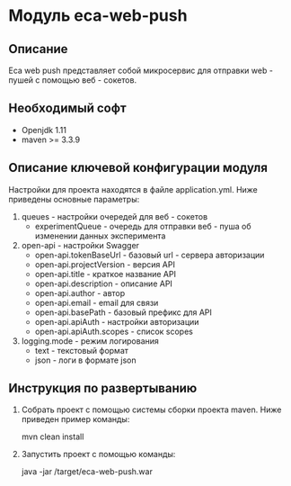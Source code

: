 Модуль eca-web-push
========================================

Описание
----------------------------------------
   Eca web push представляет собой микросервис для отправки web - пушей с помощью веб - сокетов. 

Необходимый софт
----------------------------------------
* Openjdk 1.11
* maven >= 3.3.9

Описание ключевой конфигурации модуля
----------------------------------------
Настройки для проекта находятся в файле application.yml. Ниже приведены основные параметры:
1) queues - настройки очередей для веб - сокетов
    * experimentQueue - очередь для отправки веб - пуша об изменении данных эксперимента
2) open-api - настройки Swagger
   * open-api.tokenBaseUrl - базовый url - сервера авторизации
   * open-api.projectVersion - версия API
   * open-api.title - краткое название API
   * open-api.description - описание API
   * open-api.author - автор
   * open-api.email - email для связи
   * open-api.basePath - базовый префикс для API
   * open-api.apiAuth - настройки авторизации
   * open-api.apiAuth.scopes - список scopes
3) logging.mode - режим логирования
   * text - текстовый формат
   * json - логи в формате json
    
Инструкция по развертыванию
----------------------------------------
       
1. Собрать проект с помощью системы сборки проекта maven. Ниже приведен пример команды:

   mvn clean install
   
2. Запустить проект с помощью команды:

    java -jar /target/eca-web-push.war

   

